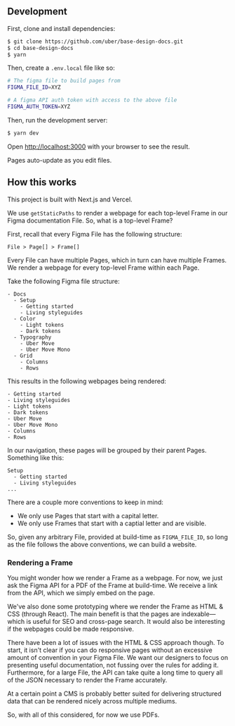 ## Development

First, clone and install dependencies:

```bash
$ git clone https://github.com/uber/base-design-docs.git
$ cd base-design-docs
$ yarn
```

Then, create a `.env.local` file like so:

```bash
# The figma file to build pages from
FIGMA_FILE_ID=XYZ

# A figma API auth token with access to the above file
FIGMA_AUTH_TOKEN=XYZ
```

Then, run the development server:

```bash
$ yarn dev
```

Open [http://localhost:3000](http://localhost:3000) with your browser to see the result.

Pages auto-update as you edit files.

## How this works

This project is built with Next.js and Vercel.

We use `getStaticPaths` to render a webpage for each top-level Frame in our Figma documentation File. So, what is a top-level Frame?

First, recall that every Figma File has the following structure:

```
File > Page[] > Frame[]
```

Every File can have multiple Pages, which in turn can have multiple Frames. We render a webpage for every top-level Frame within each Page.

Take the following Figma file structure:

```
- Docs
  - Setup
    - Getting started
    - Living styleguides
  - Color
    - Light tokens
    - Dark tokens
  - Typography
    - Uber Move
    - Uber Move Mono
  - Grid
    - Columns
    - Rows
```

This results in the following webpages being rendered:

```
- Getting started
- Living styleguides
- Light tokens
- Dark tokens
- Uber Move
- Uber Move Mono
- Columns
- Rows
```

In our navigation, these pages will be grouped by their parent Pages. Something like this:

```
Setup
  - Getting started
  - Living styleguides
...
```

There are a couple more conventions to keep in mind:

- We only use Pages that start with a capital letter.
- We only use Frames that start with a captial letter and are visible.

So, given any arbitrary File, provided at build-time as `FIGMA_FILE_ID`, so long as the file follows the above conventions, we can build a website.

### Rendering a Frame

You might wonder how we render a Frame as a webpage. For now, we just ask the Figma API for a PDF of the Frame at build-time. We receive a link from the API, which we simply embed on the page.

We've also done some prototyping where we render the Frame as HTML & CSS (through React). The main benefit is that the pages are indexable— which is useful for SEO and cross-page search. It would also be interesting if the webpages could be made responsive.

There have been a lot of issues with the HTML & CSS approach though. To start, it isn't clear if you can do responsive pages without an excessive amount of convention in your Figma File. We want our designers to focus on presenting useful documentation, not fussing over the rules for adding it. Furthermore, for a large File, the API can take quite a long time to query all of the JSON necessary to render the Frame accurately.

At a certain point a CMS is probably better suited for delivering structured data that can be rendered nicely across multiple mediums.

So, with all of this considered, for now we use PDFs.
